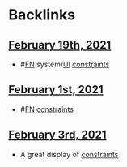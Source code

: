 
# Backlinks
## [February 19th, 2021](<February 19th, 2021.md>)
- #[FN](<FN.md>) system/[UI](<UI.md>) [constraints](<constraints.md>)

## [February 1st, 2021](<February 1st, 2021.md>)
- #[FN](<FN.md>) [constraints](<constraints.md>)

## [February 3rd, 2021](<February 3rd, 2021.md>)
- A great display of [constraints](<constraints.md>)

